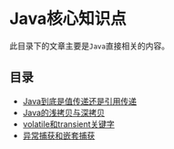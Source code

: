 # Java核心知识点


此目录下的文章主要是`Java`直接相关的内容。


## 目录


* [Java到底是值传递还是引用传递](Java到底是值传递还是引用传递.md)
* [Java的浅拷贝与深拷贝](Java的浅拷贝与深拷贝.md)
* [volatile和transient关键字](volatile和transient关键字.md)
* [异常捕获和嵌套捕获](异常捕获和嵌套捕获.md)

